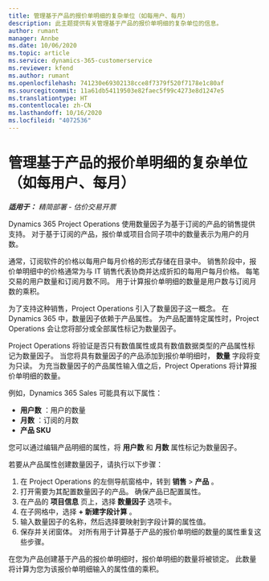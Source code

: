 ```yaml
---
title: 管理基于产品的报价单明细的复杂单位（如每用户、每月）
description: 此主题提供有关管理基于产品的报价单明细的复杂单位的信息。
author: rumant
manager: Annbe
ms.date: 10/06/2020
ms.topic: article
ms.service: dynamics-365-customerservice
ms.reviewer: kfend
ms.author: rumant
ms.openlocfilehash: 741230e69302138cce8f7379f520f7178e1c80af
ms.sourcegitcommit: 11a61db54119503e82faec5f99c4273e8d1247e5
ms.translationtype: HT
ms.contentlocale: zh-CN
ms.lasthandoff: 10/16/2020
ms.locfileid: "4072536"
---
```

# <a name="managing-complex-units-such-as-per-user-per-month-for-product-based-quote-lines"></a>管理基于产品的报价单明细的复杂单位（如每用户、每月）

_**适用于：** 精简部署 - 估价交易开票_

Dynamics 365 Project Operations 使用数量因子为基于订阅的产品的销售提供支持。 对于基于订阅的产品，报价单或项目合同子项中的数量表示为用户的月数。

通常，订阅软件的价格以每用户每月价格的形式存储在目录中。 销售阶段中，报价单明细中的价格通常为与 IT 销售代表协商并达成折扣的每用户每月价格。 每笔交易的用户数量和订阅月数不同。 用于计算报价单明细的数量是用户数与订阅月数的乘积。

为了支持这种销售，Project Operations 引入了数量因子这一概念。 在 Dynamics 365 中，数量因子依赖于产品属性。 为产品配置特定属性时，Project Operations 会让您将部分或全部属性标记为数量因子。

Project Operations 将验证是否只有数值属性或具有数值数据类型的产品属性标记为数量因子。 当您将具有数量因子的产品添加到报价单明细时， **数量** 字段将变为只读。 为充当数量因子的产品属性输入值之后，Project Operations 将计算报价单明细的数量。

例如，Dynamics 365 Sales 可能具有以下属性：

- **用户数** ：用户的数量
- **月数** ：订阅的月数
- **产品 SKU**

您可以通过编辑产品明细的属性，将 **用户数** 和 **月数** 属性标记为数量因子。

若要从产品属性创建数量因子，请执行以下步骤：

1. 在 Project Operations 的左侧导航窗格中，转到 **销售** > **产品** 。
2. 打开需要为其配置数量因子的产品。 确保产品已配置属性。
3. 在产品的 **项目信息** 页上，选择 **数量因子** 选项卡。
4. 在子网格中，选择 **+ 新建字段计算** 。
5. 输入数量因子的名称，然后选择要映射到字段计算的属性值。
6. 保存并关闭窗体。 对所有用于计算基于产品的报价单明细的数量的属性重复这些步骤。

在您为产品创建基于产品的报价单明细时，报价单明细的数量将被锁定。 此数量将计算为您为该报价单明细输入的属性值的乘积。

